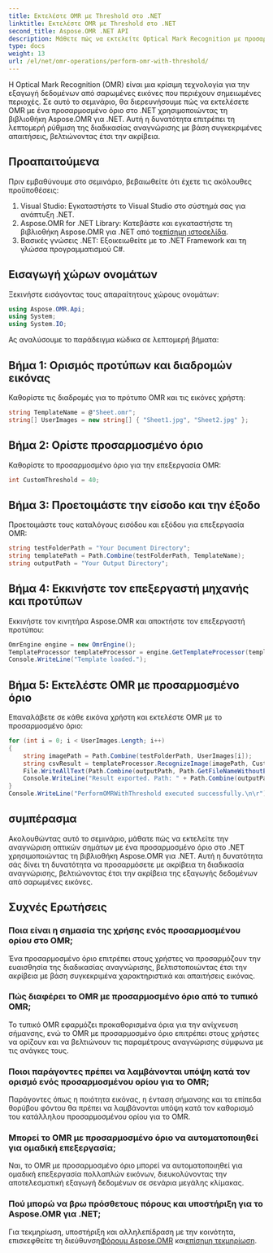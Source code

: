 ```yaml
---
title: Εκτελέστε OMR με Threshold στο .NET
linktitle: Εκτελέστε OMR με Threshold στο .NET
second_title: Aspose.OMR .NET API
description: Μάθετε πώς να εκτελείτε Optical Mark Recognition με προσαρμοσμένο όριο στο .NET χρησιμοποιώντας το Aspose.OMR για .NET. Βελτιώστε την ακρίβεια των δεδομένων από σαρωμένες εικόνες!
type: docs
weight: 13
url: /el/net/omr-operations/perform-omr-with-threshold/
---
```

Η Optical Mark Recognition (OMR) είναι μια κρίσιμη τεχνολογία για την εξαγωγή δεδομένων από σαρωμένες εικόνες που περιέχουν σημειωμένες περιοχές. Σε αυτό το σεμινάριο, θα διερευνήσουμε πώς να εκτελέσετε OMR με ένα προσαρμοσμένο όριο στο .NET χρησιμοποιώντας τη βιβλιοθήκη Aspose.OMR για .NET. Αυτή η δυνατότητα επιτρέπει τη λεπτομερή ρύθμιση της διαδικασίας αναγνώρισης με βάση συγκεκριμένες απαιτήσεις, βελτιώνοντας έτσι την ακρίβεια.
## Προαπαιτούμενα
Πριν εμβαθύνουμε στο σεμινάριο, βεβαιωθείτε ότι έχετε τις ακόλουθες προϋποθέσεις:
1. Visual Studio: Εγκαταστήστε το Visual Studio στο σύστημά σας για ανάπτυξη .NET.
2.  Aspose.OMR for .NET Library: Κατεβάστε και εγκαταστήστε τη βιβλιοθήκη Aspose.OMR για .NET από το[επίσημη ιστοσελίδα](https://releases.aspose.com/omr/net/).
3. Βασικές γνώσεις .NET: Εξοικειωθείτε με το .NET Framework και τη γλώσσα προγραμματισμού C#.
## Εισαγωγή χώρων ονομάτων
Ξεκινήστε εισάγοντας τους απαραίτητους χώρους ονομάτων:
```csharp
using Aspose.OMR.Api;
using System;
using System.IO;
```
Ας αναλύσουμε το παράδειγμα κώδικα σε λεπτομερή βήματα:
## Βήμα 1: Ορισμός προτύπων και διαδρομών εικόνας
Καθορίστε τις διαδρομές για το πρότυπο OMR και τις εικόνες χρήστη:
```csharp
string TemplateName = @"Sheet.omr";
string[] UserImages = new string[] { "Sheet1.jpg", "Sheet2.jpg" };
```
## Βήμα 2: Ορίστε προσαρμοσμένο όριο
Καθορίστε το προσαρμοσμένο όριο για την επεξεργασία OMR:
```csharp
int CustomThreshold = 40;
```
## Βήμα 3: Προετοιμάστε την είσοδο και την έξοδο
Προετοιμάστε τους καταλόγους εισόδου και εξόδου για επεξεργασία OMR:
```csharp
string testFolderPath = "Your Document Directory";
string templatePath = Path.Combine(testFolderPath, TemplateName);
string outputPath = "Your Output Directory";
```
## Βήμα 4: Εκκινήστε τον επεξεργαστή μηχανής και προτύπων
Εκκινήστε τον κινητήρα Aspose.OMR και αποκτήστε τον επεξεργαστή προτύπου:
```csharp
OmrEngine engine = new OmrEngine();
TemplateProcessor templateProcessor = engine.GetTemplateProcessor(templatePath);
Console.WriteLine("Template loaded.");
```
## Βήμα 5: Εκτελέστε OMR με προσαρμοσμένο όριο
Επαναλάβετε σε κάθε εικόνα χρήστη και εκτελέστε OMR με το προσαρμοσμένο όριο:
```csharp
for (int i = 0; i < UserImages.Length; i++)
{
    string imagePath = Path.Combine(testFolderPath, UserImages[i]);
    string csvResult = templateProcessor.RecognizeImage(imagePath, CustomThreshold).GetCsv();
    File.WriteAllText(Path.Combine(outputPath, Path.GetFileNameWithoutExtension(UserImages[i]) + "_Threshold.csv"), csvResult);
    Console.WriteLine("Result exported. Path: " + Path.Combine(outputPath, Path.GetFileNameWithoutExtension(UserImages[i]) + "_Threshold.csv"));
}
Console.WriteLine("PerformOMRWithThreshold executed successfully.\n\r");
```
## συμπέρασμα
Ακολουθώντας αυτό το σεμινάριο, μάθατε πώς να εκτελείτε την αναγνώριση οπτικών σημάτων με ένα προσαρμοσμένο όριο στο .NET χρησιμοποιώντας τη βιβλιοθήκη Aspose.OMR για .NET. Αυτή η δυνατότητα σάς δίνει τη δυνατότητα να προσαρμόσετε με ακρίβεια τη διαδικασία αναγνώρισης, βελτιώνοντας έτσι την ακρίβεια της εξαγωγής δεδομένων από σαρωμένες εικόνες.
## Συχνές Ερωτήσεις
### Ποια είναι η σημασία της χρήσης ενός προσαρμοσμένου ορίου στο OMR;
Ένα προσαρμοσμένο όριο επιτρέπει στους χρήστες να προσαρμόζουν την ευαισθησία της διαδικασίας αναγνώρισης, βελτιστοποιώντας έτσι την ακρίβεια με βάση συγκεκριμένα χαρακτηριστικά και απαιτήσεις εικόνας.
### Πώς διαφέρει το OMR με προσαρμοσμένο όριο από το τυπικό OMR;
Το τυπικό OMR εφαρμόζει προκαθορισμένα όρια για την ανίχνευση σήμανσης, ενώ το OMR με προσαρμοσμένο όριο επιτρέπει στους χρήστες να ορίζουν και να βελτιώνουν τις παραμέτρους αναγνώρισης σύμφωνα με τις ανάγκες τους.
### Ποιοι παράγοντες πρέπει να λαμβάνονται υπόψη κατά τον ορισμό ενός προσαρμοσμένου ορίου για το OMR;
Παράγοντες όπως η ποιότητα εικόνας, η ένταση σήμανσης και τα επίπεδα θορύβου φόντου θα πρέπει να λαμβάνονται υπόψη κατά τον καθορισμό του κατάλληλου προσαρμοσμένου ορίου για το OMR.
### Μπορεί το OMR με προσαρμοσμένο όριο να αυτοματοποιηθεί για ομαδική επεξεργασία;
Ναι, το OMR με προσαρμοσμένο όριο μπορεί να αυτοματοποιηθεί για ομαδική επεξεργασία πολλαπλών εικόνων, διευκολύνοντας την αποτελεσματική εξαγωγή δεδομένων σε σενάρια μεγάλης κλίμακας.
### Πού μπορώ να βρω πρόσθετους πόρους και υποστήριξη για το Aspose.OMR για .NET;
 Για τεκμηρίωση, υποστήριξη και αλληλεπίδραση με την κοινότητα, επισκεφθείτε τη διεύθυνση[Φόρουμ Aspose.OMR](https://forum.aspose.com/c/omr/38) και[επίσημη τεκμηρίωση](https://reference.aspose.com/omr/net/).